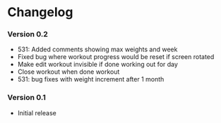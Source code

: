 # Changelog

### Version 0.2
* 531: Added comments showing max weights and week
* Fixed bug where workout progress would be reset if screen rotated
* Make edit workout invisible if done working out for day
* Close workout when done workout
* 531: bug fixes with weight increment after 1 month

### Version 0.1
* Initial release